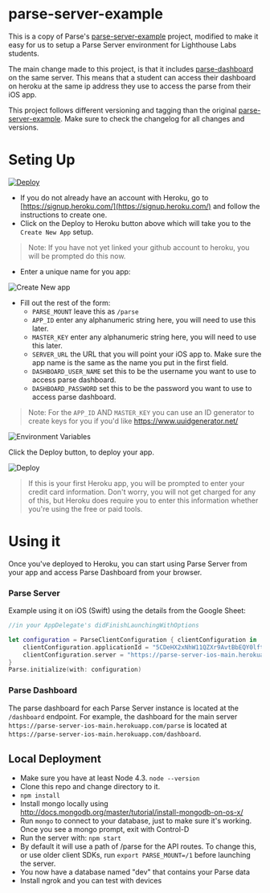 # parse-server-example

This is a copy of Parse's [parse-server-example](https://github.com/ParsePlatform/parse-server-example) project, modified to make it easy for us to setup a Parse Server environment for Lighthouse Labs students.

The main change made to this project, is that it includes [parse-dashboard](https://github.com/ParsePlatform/parse-dashboard) on the same server. This means that a student can access their dashboard on heroku at the same ip address they use to access the parse from their iOS app.

This project follows different versioning and tagging than the original [parse-server-example](https://github.com/ParsePlatform/parse-server-example). Make sure to check the changelog for all changes and versions.

# Seting Up

[![Deploy](https://www.herokucdn.com/deploy/button.svg)](https://heroku.com/deploy?template=https://github.com/lighthouse-labs/Parse-Server-For-Students)

* If you do not already have an account with Heroku, go to [https://signup.heroku.com/](https://signup.heroku.com/) and follow the instructions to create one.
* Click on the Deploy to Heroku button above which will take you to the `Create New App` setup.

> Note: If you have not yet linked your github account to heroku, you will be prompted do this now.

* Enter a unique name for you app:

![Create New app](http://i.imgur.com/1kqgCOV.png)

* Fill out the rest of the form:
  - `PARSE_MOUNT` leave this as `/parse`
  - `APP_ID` enter any alphanumeric string here, you will need to use this later.
  - `MASTER_KEY` enter any alphanumeric string here, you will need to use this later.  
  - `SERVER_URL` the URL that you will point your iOS app to. Make sure the app name is the same as the name you put in the first field.
  - `DASHBOARD_USER_NAME` set this to be the username you want to use to access parse dashboard.
  - `DASHBOARD_PASSWORD` set this to be the password you want to use to access parse dashboard.

> Note: For the `APP_ID` AND `MASTER_KEY` you can use an ID generator to create keys for you if you'd like <https://www.uuidgenerator.net/>

![Environment Variables](http://i.imgur.com/NzEDBd9.png)

Click the Deploy button, to deploy your app.

![Deploy](http://i.imgur.com/QTIP1OP.png)

> If this is your first Heroku app, you will be prompted to enter your credit card information. Don't worry, you will not get charged for any of this, but Heroku does require you to enter this information whether you're using the free or paid tools.


# Using it

Once you've deployed to Heroku, you can start using Parse Server from your app and access Parse Dashboard from your browser.

### Parse Server

Example using it on iOS (Swift) using the details from the Google Sheet:

```swift
//in your AppDelegate's didFinishLaunchingWithOptions

let configuration = ParseClientConfiguration { clientConfiguration in
    clientConfiguration.applicationId = "5CDeHX2xNhW11QZXr9AvtBbEQY0lft4jpUuMFt9g"
    clientConfiguration.server = "https://parse-server-ios-main.herokuapp.com/parse"
}
Parse.initialize(with: configuration)
```

### Parse Dashboard

The parse dashboard for each Parse Server instance is located at the `/dashboard` endpoint. For example, the dashboard for the main server `https://parse-server-ios-main.herokuapp.com/parse` is located at `https://parse-server-ios-main.herokuapp.com/dashboard`.

## Local Deployment

* Make sure you have at least Node 4.3. `node --version`
* Clone this repo and change directory to it.
* `npm install`
* Install mongo locally using http://docs.mongodb.org/master/tutorial/install-mongodb-on-os-x/
* Run `mongo` to connect to your database, just to make sure it's working. Once you see a mongo prompt, exit with Control-D
* Run the server with: `npm start`
* By default it will use a path of /parse for the API routes.  To change this, or use older client SDKs, run `export PARSE_MOUNT=/1` before launching the server.
* You now have a database named "dev" that contains your Parse data
* Install ngrok and you can test with devices

